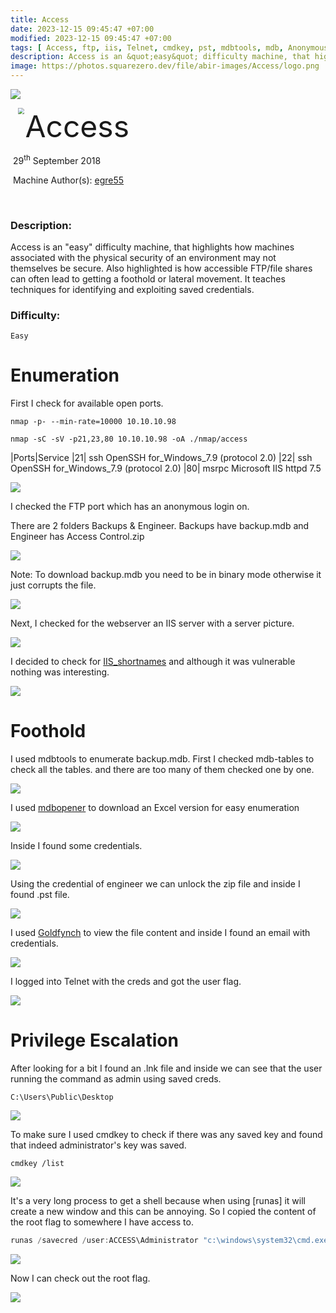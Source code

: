 ```yaml
---
title: Access
date: 2023-12-15 09:45:47 +07:00
modified: 2023-12-15 09:45:47 +07:00
tags: [ Access, ftp, iis, Telnet, cmdkey, pst, mdbtools, mdb, Anonymous, savedcreds, Windows, OSCP, Writeup]
description: Access is an &quot;easy&quot; difficulty machine, that highlights how machines associated with the physical security of an environment may not themselves be secure. Also highlighted is how accessible FTP/file shares can often lead to getting a foothold or lateral movement. It teaches techniques for identifying and exploiting saved credentials. 
image: https://photos.squarezero.dev/file/abir-images/Access/logo.png
---
```



![](https://photos.squarezero.dev/file/abir-images/htbasset/banner.png)



<img src="https://photos.squarezero.dev/file/abir-images/Access/logo.png" style="margin-left: 20px; zoom: 60%;" align=left />    	<font size="10">Access</font>

​		29<sup>th</sup> September 2018

​		Machine Author(s): [egre55](https://app.hackthebox.com/users/1190)

​		

### Description:

Access is an &quot;easy&quot; difficulty machine, that highlights how machines associated with the physical security of an environment may not themselves be secure. Also highlighted is how accessible FTP/file shares can often lead to getting a foothold or lateral movement. It teaches techniques for identifying and exploiting saved credentials. 

### Difficulty:

`Easy`


# Enumeration

First I check for available open ports.

`nmap -p- --min-rate=10000 10.10.10.98`

`nmap -sC -sV -p21,23,80 10.10.10.98 -oA ./nmap/access`

|Ports|Service
|21| ssh OpenSSH for_Windows_7.9 (protocol 2.0)
|22| ssh OpenSSH for_Windows_7.9 (protocol 2.0)
|80| msrpc Microsoft IIS httpd 7.5


![](https://photos.squarezero.dev/file/abir-images/Access/1.png)

I checked the FTP port which has an anonymous login on.

There are 2 folders Backups & Engineer. Backups have backup.mdb and Engineer has Access Control.zip

![](https://photos.squarezero.dev/file/abir-images/Access/2.png)

Note: To download backup.mdb you need to be in binary mode otherwise it just corrupts the file.

![](https://photos.squarezero.dev/file/abir-images/Access/3.png)

Next, I checked for the webserver an IIS server with a server picture.

![](https://photos.squarezero.dev/file/abir-images/Access/4.png)

I decided to check for [IIS_shortnames](https://github.com/irsdl/IIS-ShortName-Scanner) and although it was vulnerable nothing was interesting.

![](https://photos.squarezero.dev/file/abir-images/Access/5.png)

# Foothold

I used mdbtools to enumerate backup.mdb. First I checked mdb-tables to check all the tables. and there are too many of them checked one by one.

![](https://photos.squarezero.dev/file/abir-images/Access/6.png)

I used [mdbopener](mdbopener.com) to download an Excel version for easy enumeration

![](https://photos.squarezero.dev/file/abir-images/Access/7.png)

Inside I found some credentials. 

![](https://photos.squarezero.dev/file/abir-images/Access/8.png)

Using the credential of engineer we can unlock the zip file and inside I found .pst file. 

![](https://photos.squarezero.dev/file/abir-images/Access/9.png)

I used [Goldfynch](goldfynch.com) to view the file content and inside I found an email with credentials.

![](https://photos.squarezero.dev/file/abir-images/Access/10.png)

I logged into Telnet with the creds and got the user flag.

![](https://photos.squarezero.dev/file/abir-images/Access/11.png)




# Privilege Escalation

After looking for a bit I found an .lnk file and inside we can see that the user running the command as admin using saved creds.

`C:\Users\Public\Desktop`

![](https://photos.squarezero.dev/file/abir-images/Access/12.png)

To make sure I used cmdkey to check if there was any saved key and found that indeed administrator's key was saved.

`cmdkey /list`

![](https://photos.squarezero.dev/file/abir-images/Access/13.png)

It's a very long process to get a shell because when using [runas] it will create a new window and this can be annoying. So I copied the content of the root flag to somewhere I have access to. 

```powershell
runas /savecred /user:ACCESS\Administrator "c:\windows\system32\cmd.exe /c type \"C:\Users\Administrator\Desktop\root.txt\" > \"C:\Users\security\Desktop\rootflag.txt\""
```


![](https://photos.squarezero.dev/file/abir-images/Access/14.png)

Now I can check out the root flag.

![](https://photos.squarezero.dev/file/abir-images/Access/15.png)

